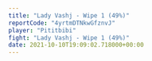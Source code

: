 ```yaml
---
title: "Lady Vashj - Wipe 1 (49%)"
reportCode: "4yrtmDTNkwGfznvJ"
player: "Pititbibi"
fight: "Lady Vashj - Wipe 1 (49%)"
date: 2021-10-10T19:09:02.718000+00:00
---
```

